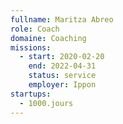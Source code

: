 ```yaml
---
fullname: Maritza Abreo
role: Coach
domaine: Coaching
missions:
  - start: 2020-02-20
    end: 2022-04-31
    status: service
    employer: Ippon
startups:
  - 1000.jours
---
```

